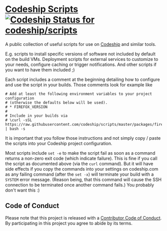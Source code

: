 # [Codeship Scripts](https://github.com/codeship/scripts/) [ ![Codeship Status for codeship/scripts](https://codeship.com/projects/7ffee8d0-c443-0132-17cf-0a3d9756066d/status?branch=master)](https://codeship.com/projects/74080)

A public collection of useful scripts for use on [Codeship](https://codeship.com/) and similar tools.

E.g. scripts to install specific versions of software not included by default on the build VMs. Deployment scripts for external services to customize to your needs, configure caching or trigger notifications. And other scripts if you want to have them included ;)

Each script includes a comment at the beginning detailing how to configure and use the script in your builds. Those comments look for example like

```shell
# Add at least the following environment variables to your project configuration
# (otherwise the defaults below will be used).
# * FIREFOX_VERSION
#
# Include in your builds via
# \curl -sSL https://raw.githubusercontent.com/codeship/scripts/master/packages/firefox.sh | bash -s
```

It is important that you follow those instructions and not simply copy / paste the scripts into your Codeship project configuration.

Most scripts include `set -e` to make the script fail as soon as a command returns a non-zero exit code (which indicate failure). This is fine if you call the script as documented above (via the `curl` command). But it will have side effects if you copy the commands into your settings on codeship.com as any failing command (after the `set -x`) will terminate your build with a `SYSTEM` error message. (Reason being, that this command will cause the SSH connection to be terminated once another command fails.) You probably don't want this :)

## Code of Conduct

Please note that this project is released with a [Contributor Code of Conduct](CODE_OF_CONDUCT.md). By participating in this project you agree to abide by its terms.
